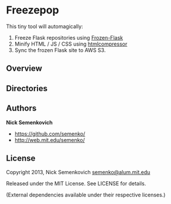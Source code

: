 # Freezepop

This tiny tool will automagically:

1. Freeze Flask repositories using [Frozen-Flask](http://packages.python.org/Frozen-Flask/)
2. Minify HTML / JS / CSS using [htmlcompressor](https://code.google.com/p/htmlcompressor/)
3. Sync the frozen Flask site to AWS S3.

## Overview


## Directories

## Authors
**Nick Semenkovich**

+ https://github.com/semenko/
+ http://web.mit.edu/semenko/

## License
Copyright 2013, Nick Semenkovich <semenko@alum.mit.edu>

Released under the MIT License. See LICENSE for details.


(External dependencies available under their respective licenses.)
